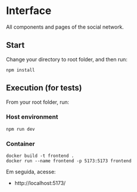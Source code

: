# Interface
All components and pages of the social network.

## Start
Change your directory to root folder, and then run:
```
npm install
```

## Execution (for tests)

From your root folder, run:

### Host environment
```
npm run dev
```

### Container
```
docker build -t frontend .
docker run --name frontend -p 5173:5173 frontend
```

Em seguida, acesse:
- http://localhost:5173/